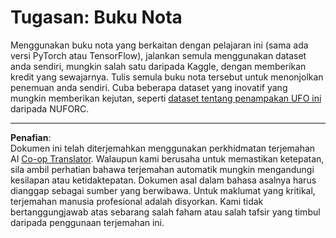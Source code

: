 <!--
CO_OP_TRANSLATOR_METADATA:
{
  "original_hash": "cdc1f2e631f055f3473b36d18e4760b3",
  "translation_date": "2025-08-29T12:01:24+00:00",
  "source_file": "lessons/5-NLP/13-TextRep/assignment.md",
  "language_code": "ms"
}
-->
# Tugasan: Buku Nota

Menggunakan buku nota yang berkaitan dengan pelajaran ini (sama ada versi PyTorch atau TensorFlow), jalankan semula menggunakan dataset anda sendiri, mungkin salah satu daripada Kaggle, dengan memberikan kredit yang sewajarnya. Tulis semula buku nota tersebut untuk menonjolkan penemuan anda sendiri. Cuba beberapa dataset yang inovatif yang mungkin memberikan kejutan, seperti [dataset tentang penampakan UFO ini](https://www.kaggle.com/datasets/NUFORC/ufo-sightings) daripada NUFORC.

---

**Penafian**:  
Dokumen ini telah diterjemahkan menggunakan perkhidmatan terjemahan AI [Co-op Translator](https://github.com/Azure/co-op-translator). Walaupun kami berusaha untuk memastikan ketepatan, sila ambil perhatian bahawa terjemahan automatik mungkin mengandungi kesilapan atau ketidaktepatan. Dokumen asal dalam bahasa asalnya harus dianggap sebagai sumber yang berwibawa. Untuk maklumat yang kritikal, terjemahan manusia profesional adalah disyorkan. Kami tidak bertanggungjawab atas sebarang salah faham atau salah tafsir yang timbul daripada penggunaan terjemahan ini.